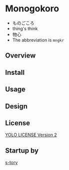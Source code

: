 # Monogokoro
- ものごころ
- thing's think
- 物心
- The abbreviation is `mngkr`

## Overview

## Install

## Usage

## Design

## License
[YOLO LICENSE Version 2](./LICENSE)

## Startup by
[s-tory](https://github.com/s-tory)
